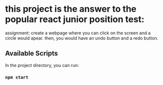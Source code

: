 # this project is the answer to the popular react junior position test:

assignment: create a webpage where you can click on the screen and a circle would apear.
then, you would have an undo button and a redo button.

## Available Scripts

In the project directory, you can run:

### `npm start`
